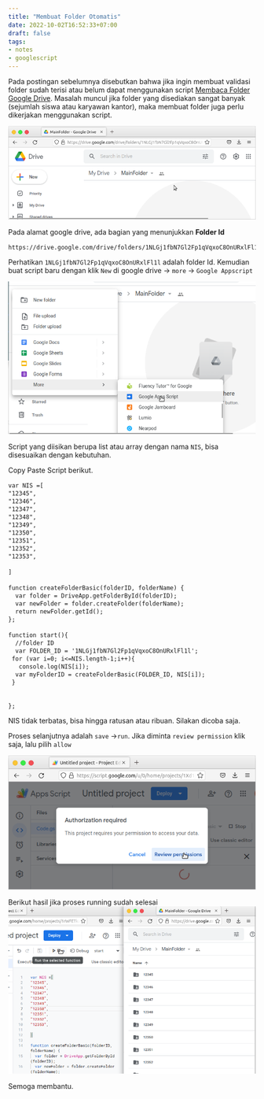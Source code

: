 ```yaml
---
title: "Membuat Folder Otomatis"
date: 2022-10-02T16:52:33+07:00
draft: false
tags:
- notes
- googlescript 
---
```

Pada postingan sebelumnya disebutkan bahwa jika ingin membuat validasi folder sudah terisi atau belum dapat menggunakan script [Membaca Folder Google Drive](https://arifsatuan.github.io/post/script_gdrive). Masalah muncul jika folder yang disediakan sangat banyak (sejumlah siswa atau karyawan kantor), maka membuat folder juga perlu dikerjakan menggunakan script. 

![Google Drive kosong](gdrive1.png)

Pada alamat google drive, ada bagian yang menunjukkan **Folder Id** 
```
https://drive.google.com/drive/folders/1NLGj1fbN7Gl2Fp1qVqxoC8OnURxlFl1l
``` 
Perhatikan  `1NLGj1fbN7Gl2Fp1qVqxoC8OnURxlFl1l` adalah folder Id. Kemudian buat script baru dengan klik `New` di google drive -> `more` -> `Google Appscript`

![Google Drive kosong](gdrive2.png)

Script yang diisikan berupa list atau array dengan nama `NIS`, bisa disesuaikan dengan kebutuhan. 

Copy Paste Script berikut.


```
var NIS =[
"12345",
"12346",
"12347",
"12348",
"12349",
"12350",
"12351",
"12352",
"12353",

]

function createFolderBasic(folderID, folderName) {
  var folder = DriveApp.getFolderById(folderID);
  var newFolder = folder.createFolder(folderName);
  return newFolder.getId();
};
 
function start(){
  //folder ID
  var FOLDER_ID = '1NLGj1fbN7Gl2Fp1qVqxoC8OnURxlFl1l';
 for (var i=0; i<=NIS.length-1;i++){
   console.log(NIS[i]);
  var myFolderID = createFolderBasic(FOLDER_ID, NIS[i]);
 }
 
 
};
```
NIS tidak terbatas, bisa hingga ratusan atau ribuan. Silakan dicoba saja. 

Proses selanjutnya adalah `save` ->`run`. Jika diminta `review permission` klik saja, lalu pilih `allow` 

![Google Script Review Permission](gdrive4.png)

Berikut hasil jika proses running sudah selesai 
![Google Script Folder Otomatis](gdrive3.png)

Semoga membantu. 
